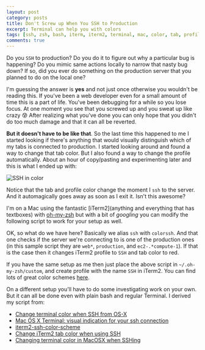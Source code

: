 ```yaml
---
layout: post
category: posts
title: Don't Screw up When You SSH to Production
excerpt: Terminal can help you with colors
tags: [ssh, zsh, bash, iterm, iterm2, terminal, mac, color, tab, profile]
comments: true
---
```


Do you `SSH` to production? Do you do it to figure out why a particular bug is happening? Do you mimic same actions locally to narrow that nasty bug down? If so, did you ever do something on the production server that you planned to do on the local one?

I'm guessing the answer is **yes** and not just once otherwise you wouldn't be reading this. If you've been a web developer even for a small amount of time this is a part of life. You've been debugging for a while so you lose focus. At one moment you see that you screwed up and you sweat up like crazy :cold_sweat: After realizing what you've done you can only hope that you didn't do too much damage and that it can all be reverted.

**But it doesn't have to be like that**. So the last time this happened to me I started looking if there's anything that would visually distinguish which of my tabs is connected to production. I started looking around and found a way to change that tab color. But I also found a way to change the profile automatically. About an hour of copy/pasting and experimenting later and this is what I ended up with:

![SSH in color](http://i.imgur.com/B8Dw0O2.gif)

Notice that the tab and profile color change the moment I `ssh` to the server. And it automagically goes away as soon as I exit it. Isn't this awesome?

I'm on a Mac using the fantastic [iTerm2](anything and everything that has textboxes) with [oh-my-zsh](http://ohmyz.sh/) but with a bit of *googling* you can modify the following script to work for your setup as well.

<script src="https://gist.github.com/miharekar/c6072e4fede3a6fe0f6b.js"></script>

OK, so what do we have here? Basically we alias `ssh` with `colorssh`. And that one checks if the server we're connecting to is one of the production ones (in this sample script they are `web*`, `production`, and `ec2-.*compute-1`). If that is the case then it changes iTerm2 profile to `SSH` and tab color to red.

If you have the same setup as me then just place the above script in `~/.oh-my-zsh/custom`, and create profile with the name `SSH` in iTerm2. You can find lots of great color schemes [here](http://iterm2colorschemes.com/).

On a different setup you'll have to do some investigating work on your own. But it can all be done even with plain bash and regular Terminal. I derived my script from:

- [Change terminal color when SSH from OS-X](https://coderwall.com/p/t7a-tq/change-terminal-color-when-ssh-from-os-x)
- [Mac OS X Terminal: visual indication for your ssh connection](http://www.rngtng.com/2011/01/14/mac-os-x-terminal-visual-indication-for-your-ssh-connection/)
- [iterm2-ssh-color-scheme](https://github.com/hectorleiva/iterm2-ssh-color-scheme)
- [Change iTerm2 tab color when using SSH](https://gist.github.com/wadey/1140259)
- [Changing terminal color in MacOSX when SSHing](https://gist.github.com/porras/5856906)
